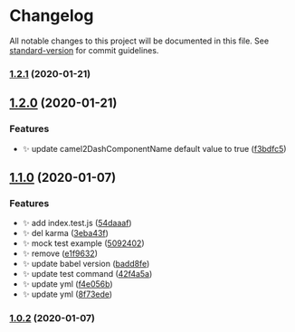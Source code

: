 # Changelog

All notable changes to this project will be documented in this file. See [standard-version](https://github.com/conventional-changelog/standard-version) for commit guidelines.

### [1.2.1](https://github.com/SoldierAb/babel-plugin-kimport/compare/v1.2.0...v1.2.1) (2020-01-21)

## [1.2.0](https://github.com/SoldierAb/babel-plugin-kimport/compare/v1.1.0...v1.2.0) (2020-01-21)


### Features

* ✨ update camel2DashComponentName default value to true ([f3bdfc5](https://github.com/SoldierAb/babel-plugin-kimport/commit/f3bdfc51c137daa19d84f8773b0d49bd854d1eda))

## [1.1.0](https://github.com/SoldierAb/babel-plugin-kimport/compare/v1.0.2...v1.1.0) (2020-01-07)


### Features

* ✨ add index.test.js ([54daaaf](https://github.com/SoldierAb/babel-plugin-kimport/commit/54daaaf29c29e74bf8839176dd23b6a1aacb4395))
* ✨ del karma ([3eba43f](https://github.com/SoldierAb/babel-plugin-kimport/commit/3eba43f8d3a917b06935c9cc24ad30c8d8052695))
* ✨ mock test example ([5092402](https://github.com/SoldierAb/babel-plugin-kimport/commit/5092402f45a42de7dc854ce1825d9a7591a60495))
* ✨ remove ([e1f9632](https://github.com/SoldierAb/babel-plugin-kimport/commit/e1f9632242a62ff9c249f46842cd19cf93eda3d6))
* ✨ update babel version ([badd8fe](https://github.com/SoldierAb/babel-plugin-kimport/commit/badd8fe082688b849ccf4329ad977a0f64bafe14))
* ✨ update test command ([42f4a5a](https://github.com/SoldierAb/babel-plugin-kimport/commit/42f4a5a0ed988d8d1884920c050e5f2d3ca58384))
* ✨ update yml ([f4e056b](https://github.com/SoldierAb/babel-plugin-kimport/commit/f4e056bd5d3796d75c773e2ab29e7913136b04fd))
* ✨ update yml ([8f73ede](https://github.com/SoldierAb/babel-plugin-kimport/commit/8f73edeb675f1cbded38e926998b7def0cc9a726))

### [1.0.2](https://github.com/SoldierAb/babel-plugin-kimport/compare/v1.0.1...v1.0.2) (2020-01-07)
